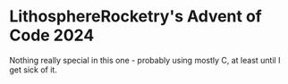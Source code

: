 # LithosphereRocketry's Advent of Code 2024

Nothing really special in this one - probably using mostly C, at least until I
get sick of it.